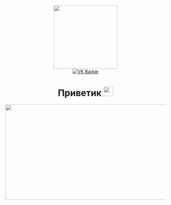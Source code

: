 <div id="header" align="center">
  <img src="https://media.giphy.com/media/9UY4ZpELlI7lv6t2gb/giphy.gif" width="200"/>
</div>
<div id="badges" align="center">
  <a href="https://vk.com/trydimas">
    <img src="https://img.shields.io/badge/VK-black?logo=VK&logoColor=red&style=for-the-badge" alt="VK Badge"/>
  </a>
</div>
<div id="viewprof" align="center">
  <img src="https://komarev.com/ghpvc/?username= Trydimas&style=flat-square&color=blue" alt=""/>
</div>

<div id="heythere" align="center">
  <h1>
  Приветик
  <img src="https://media.giphy.com/media/hvRJCLFzcasrR4ia7z/giphy.gif" width="30px"/>
</h1>
</div>

<div align="center">
  <img src="https://media.giphy.com/media/H3NF3JvE1mOsOXb8l3/giphy.gif" width="600" height="300"/>
</div>
